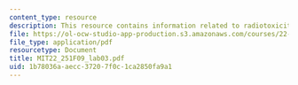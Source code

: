 ```yaml
---
content_type: resource
description: This resource contains information related to radiotoxicity.
file: https://ol-ocw-studio-app-production.s3.amazonaws.com/courses/22-251-systems-analysis-of-the-nuclear-fuel-cycle-fall-2009/1b78036aaecc37207f0c1ca2850fa9a1_MIT22_251F09_lab03.pdf
file_type: application/pdf
resourcetype: Document
title: MIT22_251F09_lab03.pdf
uid: 1b78036a-aecc-3720-7f0c-1ca2850fa9a1
---
```

